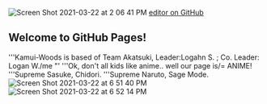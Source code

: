 ![Screen Shot 2021-03-22 at 2 06 41 PM](https://user-images.githubusercontent.com/79371323/112059416-0b99bc80-8b19-11eb-9408-0980c3b310fa.png)
[editor on GitHub](https://github.com/Kamui-Woods/-Teams/edit/gh-pages/index.md)
## Welcome to GitHub Pages!
'''Kamui-Woods is based of Team Akatsuki, Leader:Logahn S. ; Co. Leader: Logan W./me "'
'''Ok, don't all kids like anime.. well our page is/= ANIME!
'''Supreme Sasuke, Chidori.
'''Supreme Naruto, Sage Mode.
![Screen Shot 2021-03-22 at 6 51 40 PM](https://user-images.githubusercontent.com/79371323/112080739-bd4be400-8b3f-11eb-9de7-4f5c95d5c1e7.png)
![Screen Shot 2021-03-22 at 6 52 14 PM](https://user-images.githubusercontent.com/79371323/112080746-c046d480-8b3f-11eb-9ab0-bbc9812a2805.png)
